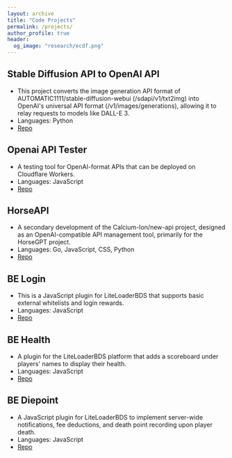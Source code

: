 ```yaml
---
layout: archive
title: "Code Projects"
permalink: /projects/
author_profile: true
header:
  og_image: "research/ecdf.png"
---
```


## Stable Diffusion API to OpenAI API

- This project converts the image generation API format of AUTOMATIC1111/stable-diffusion-webui (/sdapi/v1/txt2img) into OpenAI's universal API format (/v1/images/generations), allowing it to relay requests to models like DALL-E 3.
- Languages: Python
- [Repo](https://github.com/shulinbao/stable-diffusion-api-to-openai)

## Openai API Tester

- A testing tool for OpenAI-format APIs that can be deployed on Cloudflare Workers.
- Languages: JavaScript
- [Repo](https://github.com/shulinbao/openai-api-tester?tab=readme-ov-file)

## HorseAPI

- A secondary development of the Calcium-Ion/new-api project, designed as an OpenAI-compatible API management tool, primarily for the HorseGPT project. 
- Languages: Go, JavaScript, CSS, Python
- [Repo](https://github.com/shulinbao/stable-diffusion-api-to-openai)

## BE Login

- This is a JavaScript plugin for LiteLoaderBDS that supports basic external whitelists and login rewards.
- Languages: JavaScript
- [Repo](https://github.com/shulinbao/minecraft-be-login)

## BE Health

- A plugin for the LiteLoaderBDS platform that adds a scoreboard under players' names to display their health.
- Languages: JavaScript
- [Repo](https://github.com/shulinbao/minecraft-be-health)

## BE Diepoint

- A JavaScript plugin for LiteLoaderBDS to implement server-wide notifications, fee deductions, and death point recording upon player death.
- Languages: JavaScript
- [Repo](https://github.com/shulinbao/minecraft-be-diepoint)
